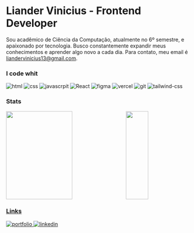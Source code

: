 <div>
  <h1>Liander Vinicius - Frontend Developer</h1>
 
Sou acadêmico de Ciência da Computação, atualmente no 6º semestre, e apaixonado por tecnologia. Busco constantemente expandir meus conhecimentos e aprender algo novo a cada dia. Para contato, meu email é liandervinicius13@gmail.com.
          
  ### I code whit
  <div style="display: colunm"> 
      <img alt="html" src="https://img.shields.io/badge/HTML5-141321?style=for-the-badge&logo=html5"> 
      <img alt="css" src="https://img.shields.io/badge/CSS3-141321?style=for-the-badge&logo=css3&logoColor=1572B6">
      <img alt="javascrpit" src="https://img.shields.io/badge/JavaScript-141321?style=for-the-badge&logo=javascript&logoColor"> 
      <img alt="React" src="https://img.shields.io/badge/React-141321?style=for-the-badge&logo=react&logoColor=61DAFB"> 
      <img alt="figma" src="https://img.shields.io/badge/Figma-141321?style=for-the-badge&logo=figma"> 
      <img alt="vercel" src="https://img.shields.io/badge/Vercel-141321?style=for-the-badge&logo=vercel"> 
      <img alt="git" src="https://img.shields.io/badge/GIT-141321?style=for-the-badge&logo=git"> 
     <img alt="tailwind-css" src="https://img.shields.io/badge/Tailwind_CSS-141321?style=for-the-badge&logo=tailwind-css">
   </div>
</div>

### Stats
  <div>
      <a href="https://github.com/Lianderdev">  
      <img width= "60%" height="240em" src="https://github-readme-streak-stats.herokuapp.com/?user=Lianderdev&theme=radical&hide_border=false"/>
      <img width= "35%" height="240em" align="right" src="https://github-readme-stats.vercel.app/api/top-langs/?username=Lianderdev&theme=radical&size_weight=0.5&count_weight=0.5"  
       src="https://github.com/anuraghazra/github-readme-stats"/>
  </div>


### Links 
<div>
  <a href="https://lianderdev-portfolio.vercel.app/" target="_blank">
    <img src="https://img.shields.io/badge/portfolio-gray?style=for-the-badge&logo=ko-fi&logoColor=white" alt="portfolio">
  </a>
  <a href="https://www.linkedin.com/in/liander-vinicius/" target="_blank">
    <img src="https://img.shields.io/badge/linkedin-0A66C2?style=for-the-badge&logo=linkedin&logoColor=white" alt="linkedin">
  </a>
</div>




      
